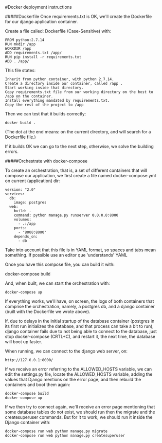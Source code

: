 #Docker deployment instructions

#####Dockerfile
Once requirements.txt is OK, we'll create the Dockerfile for our django application container.

Create a file called: Dockerfile (Case-Sensitive) with:

    FROM python:2.7.14
    RUN mkdir /app
    WORKDIR /app
    ADD requirements.txt /app/
    RUN pip install -r requirements.txt
    ADD . /app/

This file states:

    Inherit from python container, with python 2.7.14.
    Create a directory inside our container, called /app .
    Start working inside that directory.
    Copy requirements.txt file from our working directory on the host to /app on the container.
    Install everything mandated by requirements.txt.
    Copy the rest of the project to /app

Then we can test that it builds correctly:
    
    docker build .

(The dot at the end means: on the current directory, and will search for a Dockerfile file.)

If it builds OK we can go to the next step, otherwise, we solve the building errors.

#####Orchestrate with docker-compose
    
To create an orchestration, that is, a set of different containers that will compose our application, 
we first create a file named docker-compose.yml on current (application) dir:

    version: "2.0"
    services:
      db:
        image: postgres
      web:
        build: .
        command: python manage.py runserver 0.0.0.0:8000
        volumes:
          - .:/app
        ports:
          - "8000:8000"
        depends_on:
          - db

Take into account that this file is in YAML format, so spaces and tabs mean something. If possible use an editor que 'understands' YAML

Once you have this compose file, you can build it with:

docker-compose build

And, when built, we can start the orchestration with:

    docker-compose up

If everything works, we'll have, on screen, the logs of both containers that comprise the orchestration, namely, a postgres db, and a django container (built with the Dockerfile we wrote above).

If, due to delays in the initial startup of the database container (postgres in its first run initializes the database, and that process can take a bit to run), django container fails due to not being able to connect to the database, just stop docker-compose (CRTL+C), and restart it, the next time, the database will boot up faster.

When running, we can connect to the django web server, on:

    http://127.0.0.1:8000/

If we receive an error referring to the ALLOWED_HOSTS variable, we can edit the settings.py file, locate the ALLOWED_HOSTS variable, adding the values that Django mentions on the error page, and then rebuild the containers and boot them again:

    docker-compose build
    docker-compose up

If we then try to connect again, we'll receive an error page mentioning that some database tables do not exist, we should run then the migrate and the createsuperuser commands. But for it to work, we should run it inside the Django container with:

    docker-compose run web python manage.py migrate
    docker-compose run web python manage.py createsuperuser
